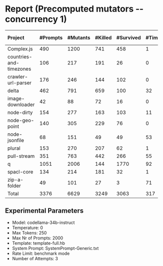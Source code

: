 # Report (Precomputed mutators --concurrency 1)
| Project | #Prompts | #Mutants | #Killed | #Survived | #Timeout | MutationScore | LLMorpheus Time | Stryker Time | #Prompt Tokens | #Completion Tokens | #Total Tokens  |
|:--------|:---------|:---------|:--------|:----------|----------|---------------|-----------------|--------------|----------------|--------------------|----------------|
| Complex.js | 490 | 1200 | 741 | 458 | 1 | 61.83 | 3229.79 | 627.53 | 943498 | 97331 | 1040829 |
| countries-and-timezones | 106 | 217 | 191 | 26 | 0 | 88.02 | 1070.66 | 315.55 | 100634 | 22813 | 123447 |
| crawler-url-parser | 176 | 246 | 144 | 102 | 0 | 58.54 | 1677.85 | 830.94 | 377599 | 39015 | 416614 |
| delta | 462 | 791 | 659 | 100 | 32 | 87.36 | 3135.61 | 3928.08 | 867614 | 96647 | 964261 |
| image-downloader | 42 | 88 | 72 | 16 | 0 | 81.82 | 430.47 | 374.42 | 22597 | 8748 | 31345 |
| node-dirty | 154 | 277 | 163 | 103 | 11 | 62.82 | 1530.49 | 236.58 | 238702 | 32642 | 271344 |
| node-geo-point | 140 | 305 | 229 | 76 | 0 | 75.08 | 1410.83 | 1012.7 | 309473 | 28703 | 338176 |
| node-jsonfile | 68 | 151 | 49 | 49 | 53 | 67.55 | 690.54 | 473.16 | 54184 | 13999 | 68183 |
| plural | 153 | 270 | 207 | 62 | 1 | 77.04 | 1523.3 | 142.61 | 258105 | 33221 | 291326 |
| pull-stream | 351 | 763 | 442 | 266 | 55 | 65.14 | 2590.76 | 1370.63 | 190931 | 73109 | 264040 |
| q | 1051 | 2006 | 144 | 1770 | 92 | 11.76 | 5913.75 | 13931.58 | 2076156 | 216172 | 2292328 |
| spacl-core | 134 | 214 | 181 | 32 | 1 | 85.05 | 1350.92 | 677.55 | 156139 | 28048 | 184187 |
| zip-a-folder | 49 | 101 | 27 | 3 | 71 | 97.03 | 500.55 | 1132.09 | 80056 | 10370 | 90426 |
| Total | 3376 | 6629 | 3249 | 3063 | 317 | - | 25055.52 | 25053.42 | 5675688 | 700818 | 6376506 |
## Experimental Parameters
  - Model: codellama-34b-instruct
  - Temperature: 0
  - Max Tokens: 250
  - Max Nr of Prompts: 2000
  - Template: template-full.hb
  - System Prompt: SystemPrompt-Generic.txt
  - Rate Limit: benchmark mode
  - Number of Attempts: 3


